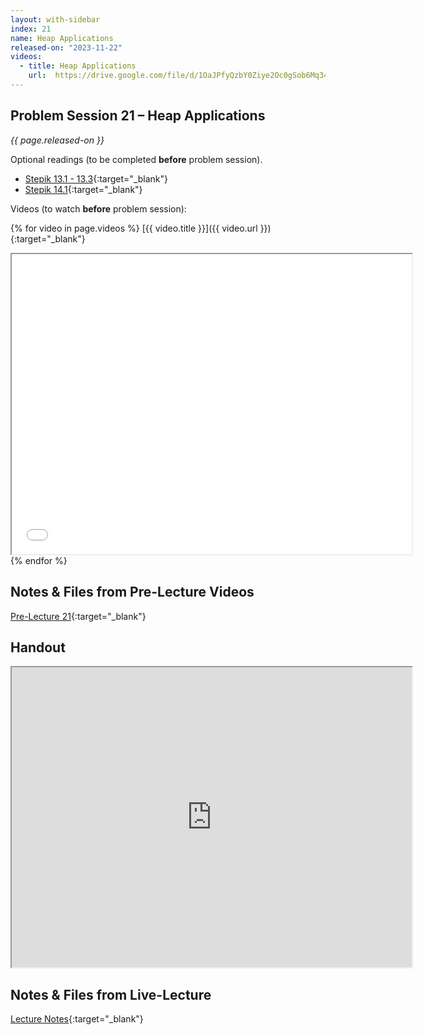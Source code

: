 ```yaml
---
layout: with-sidebar
index: 21
name: Heap Applications
released-on: "2023-11-22"
videos:
  - title: Heap Applications
    url:  https://drive.google.com/file/d/1OaJPfyQzbY0Ziye2Oc0gSob6Mq34RhX_
---
```


## Problem Session 21 – Heap Applications

_{{ page.released-on }}_

Optional readings (to be completed **before** problem session). 
- [Stepik 13.1 - 13.3](https://stepik.org/lesson/701060/step/1?unit=701077){:target="_blank"}
- [Stepik 14.1](https://stepik.org/lesson/717934/step/1?unit=718909){:target="_blank"}

Videos (to watch **before** problem session):

{% for video in page.videos %}
[{{ video.title }}]({{ video.url }}){:target="_blank"}

<iframe src="{{ video.url }}/preview" width="640" height="480" allow="autoplay"></iframe>
{% endfor %}

## Notes & Files from Pre-Lecture Videos

[Pre-Lecture 21](https://github.com/ucsd-cse12-f23/ucsd-cse12-f23.github.io/tree/main/_pre-lectures/lecture-21){:target="_blank"}

## Handout

<iframe src="https://drive.google.com/file/d/1BtPe_jQLtTNTODQPeNOA2X4fmtUfuqdj/preview" width="640" height="480" allow="autoplay"></iframe>

## Notes & Files from Live-Lecture

[Lecture Notes](https://github.com/ucsd-cse12-f23/ucsd-cse12-f23.github.io/tree/main/_lectures/lecture-21){:target="_blank"}

